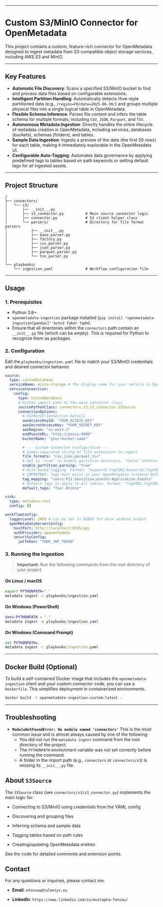 
-----

# Custom S3/MinIO Connector for OpenMetadata

This project contains a custom, feature-rich connector for OpenMetadata designed to ingest metadata from S3-compatible object storage services, including AWS S3 and MinIO.

-----

## Key Features

  - **Automatic File Discovery**: Scans a specified S3/MinIO bucket to find and process data files based on configurable extensions.
  - **Intelligent Partition Handling**: Automatically detects Hive-style partitioned data (e.g., `/region=FR/date=2025-06-30/`) and groups multiple physical files into a single logical table in OpenMetadata.
  - **Flexible Schema Inference**: Parses file content and infers the table schema for multiple formats, including `CSV`, `JSON`, `Parquet`, and `TSV`.
  - **Autonomous Metadata Ingestion**: Directly handles the entire lifecycle of metadata creation in OpenMetadata, including services, databases (buckets), schemas (folders), and tables.
  - **Sample Data Ingestion**: Ingests a preview of the data (the first 50 rows) for each table, making it immediately explorable in the OpenMetadata UI.
  - **Configurable Auto-Tagging**: Automates data governance by applying predefined tags to tables based on path keywords or setting default tags for all ingested assets.

-----

## Project Structure

```
/
├── connectors/
│   └── s3/
│       ├── __init__.py
│       ├── s3_connector.py          # Main source connector logic
│       ├── connector.py             # S3 client helper class
│       └── parsers/                 # Directory for file format parsers
│           ├── __init__.py
│           ├── base_parser.py
│           ├── factory.py
│           ├── csv_parser.py
│           ├── json_parser.py
│           ├── parquet_parser.py
│           └── tsv_parser.py
│
└── playbooks/
    └── ingestion.yaml               # Workflow configuration file
```

-----

## Usage

### 1\. Prerequisites

  - Python 3.8+
  - `openmetadata-ingestion` package installed (`pip install "openmetadata-ingestion[pandas]" boto3 faker tqdm`).
  - Ensure that all directories within the `connectors` path contain an `__init__.py` file (which can be empty). This is required for Python to recognize them as packages.

### 2\. Configuration

Edit the `playbooks/ingestion.yaml` file to match your S3/MinIO credentials and desired connector behavior.

```yaml
source:
  type: customDatabase
  serviceName: minio-storage # The display name for your service in OpenMetadata
  serviceConnection:
    config:
      type: CustomDatabase
      # Python import path to the main connector class
      sourcePythonClass: connectors.s3.s3_connector.S3Source
      connectionOptions:
        # S3/MinIO Connection Details
        awsAccessKeyId: "YOUR_ACCESS_KEY"
        awsSecretAccessKey: "YOUR_SECRET_KEY"
        awsRegion: "us-east-1"
        endPointURL: "http://minio:9000"
        bucketName: "your-bucket-name"

        # --- Custom Connector Configuration ---
        # Comma-separated string of file extensions to ingest
        file_formats: "csv,json,parquet,tsv"
        # Set to "true" to enable partition discovery, "false" otherwise
        enable_partition_parsing: "true"
        # Rule-based tagging. Format: "keyword1:TagFQN1;keyword2:TagFQN2"
        # IMPORTANT: Tags must exist in your OpenMetadata instance beforehand.
        tag_mapping: "users:PII.Sensitive;events:Application.Events"
        # Default tags to apply to all tables. Format: "TagFQN1,TagFQN2"
        default_tags: "Tier.Bronze"

sink:
  type: metadata-rest
  config: {}

workflowConfig:
  loggerLevel: INFO # Can be set to DEBUG for more verbose output
  openMetadataServerConfig:
    hostPort: http://localhost:8585/api
    authProvider: openmetadata
    securityConfig:
      jwtToken: "YOUR_JWT_TOKEN"
```

### 3\. Running the Ingestion

> **Important:** Run the following commands from the root directory of your project.

#### On Linux / macOS

```bash
export PYTHONPATH="."
metadata ingest -c playbooks/ingestion.yaml
```

#### On Windows (PowerShell)

```powershell
$env:PYTHONPATH = "."
metadata ingest -c playbooks/ingestion.yaml
```

#### On Windows (Command Prompt)

```cmd
set PYTHONPATH=.
metadata ingest -c playbooks/ingestion.yaml
```

-----

## Docker Build (Optional)

To build a self-contained Docker image that includes the `openmetadata-ingestion` client and your custom connector code, you can use a `Dockerfile`. This simplifies deployment in containerized environments.

```bash
docker build -t openmetadata-ingestion-custom:latest .
```

-----

## Troubleshooting

  - **`ModuleNotFoundError: No module named 'connectors'`**
    This is the most common issue and is almost always caused by one of the following:
      - You did not run the `metadata ingest` command from the root directory of the project.
      - The `PYTHONPATH` environment variable was not set correctly before running the command.
      - A folder in the import path (e.g., `connectors` or `connectors/s3`) is missing its `__init__.py` file.

## About `S3Source`

The `S3Source` class (see `connectors/s3/s3_connector.py`) implements the main logic for:

* Connecting to S3/MinIO using credentials from the YAML config

* Discovering and grouping files

* Inferring schema and sample data

* Tagging tables based on path rules

* Creating/updating OpenMetadata entities

See the code for detailed comments and extension points.

## Contact

For any questions or inquiries, please contact me:

* **Email**: `mfonsau@talentys.eu`

* **LinkedIn**: `https://www.linkedin.com/in/mustapha-fonsau/`